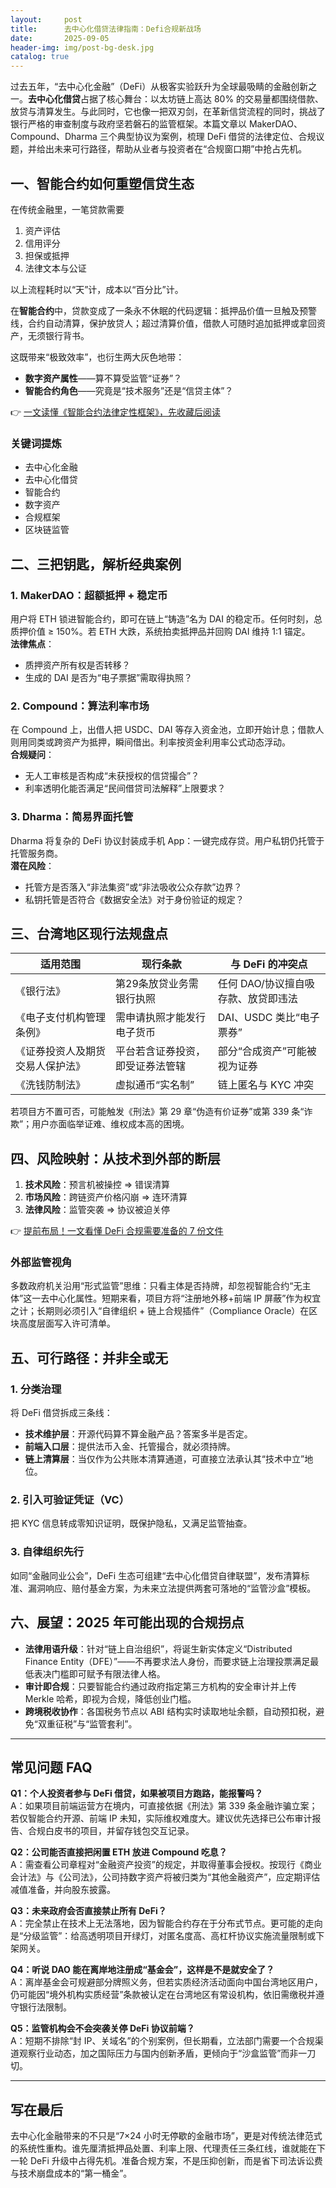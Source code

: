 ```yaml
---
layout:     post
title:      去中心化借贷法律指南：Defi合规新战场
date:       2025-09-05
header-img: img/post-bg-desk.jpg
catalog: true
---
```


过去五年，“去中心化金融”（DeFi）从极客实验跃升为全球最吸睛的金融创新之一。**去中心化借贷**占据了核心舞台：以太坊链上高达 80% 的交易量都围绕借款、放贷与清算发生。与此同时，它也像一把双刃剑，在革新信贷流程的同时，挑战了银行严格的审查制度与政府坚若磐石的监管框架。本篇文章以 MakerDAO、Compound、Dharma 三个典型协议为案例，梳理 DeFi 借贷的法律定位、合规议题，并给出未来可行路径，帮助从业者与投资者在“合规窗口期”中抢占先机。

## 一、智能合约如何重塑信贷生态

在传统金融里，一笔贷款需要  
1. 资产评估  
2. 信用评分  
3. 担保或抵押  
4. 法律文本与公证  

以上流程耗时以“天”计，成本以“百分比”计。  

在**智能合约**中，贷款变成了一条永不休眠的代码逻辑：抵押品价值一旦触及预警线，合约自动清算，保护放贷人；超过清算价值，借款人可随时追加抵押或拿回资产，无须银行背书。  

这既带来“极致效率”，也衍生两大灰色地带：  
- **数字资产属性**——算不算受监管“证券”？  
- **智能合约角色**——究竟是“技术服务”还是“信贷主体”？  

👉 [一文读懂《智能合约法律定性框架》，先收藏后阅读](https://okxdog.com/)  

### 关键词提炼  
- 去中心化金融  
- 去中心化借贷  
- 智能合约  
- 数字资产  
- 合规框架  
- 区块链监管  

## 二、三把钥匙，解析经典案例

### 1. MakerDAO：超额抵押 + 稳定币  
用户将 ETH 锁进智能合约，即可在链上“铸造”名为 DAI 的稳定币。任何时刻，总质押价值 ≥ 150%。若 ETH 大跌，系统拍卖抵押品并回购 DAI 维持 1:1 锚定。  
**法律焦点**：  
- 质押资产所有权是否转移？  
- 生成的 DAI 是否为“电子票据”需取得执照？

### 2. Compound：算法利率市场  
在 Compound 上，出借人把 USDC、DAI 等存入资金池，立即开始计息；借款人则用同类或跨资产为抵押，瞬间借出。利率按资金利用率公式动态浮动。  
**合规疑问**：  
- 无人工审核是否构成“未获授权的信贷撮合”？  
- 利率透明化能否满足“民间借贷司法解释”上限要求？

### 3. Dharma：简易界面托管  
Dharma 将复杂的 DeFi 协议封装成手机 App：一键完成存贷。用户私钥仍托管于托管服务商。  
**潜在风险**：  
- 托管方是否落入“非法集资”或“非法吸收公众存款”边界？  
- 私钥托管是否符合《数据安全法》对于身份验证的规定？

## 三、台湾地区现行法规盘点

| 适用范围 | 现行条款 | 与 DeFi 的冲突点 |
|---|---|---|
| 《银行法》 | 第29条放贷业务需银行执照 | 任何 DAO/协议擅自吸存款、放贷即违法 |
| 《电子支付机构管理条例》 | 需申请执照才能发行电子货币 | DAI、USDC 类比“电子票券” |
| 《证券投资人及期货交易人保护法》 | 平台若含证券投资，即受证券法管辖 | 部分“合成资产”可能被视为证券 |
| 《洗钱防制法》 | 虚拟通币“实名制” | 链上匿名与 KYC 冲突 |

若项目方不置可否，可能触发《刑法》第 29 章“伪造有价证券”或第 339 条“诈欺”；用户亦面临举证难、维权成本高的困境。

## 四、风险映射：从技术到外部的断层

1. **技术风险**：预言机被操控 ⇒ 错误清算  
2. **市场风险**：跨链资产价格闪崩 ⇒ 连环清算  
3. **法律风险**：监管突袭 ⇒ 协议被迫关停  

👉 [提前布局！一文看懂 DeFi 合规需要准备的 7 份文件](https://okxdog.com/)  

### 外部监管视角  
多数政府机关沿用“形式监管”思维：只看主体是否持牌，却忽视智能合约“无主体”这一去中心化属性。短期来看，项目方将“注册地外移+前端 IP 屏蔽”作为权宜之计；长期则必须引入“自律组织 + 链上合规插件”（Compliance Oracle）在区块高度层面写入许可清单。

## 五、可行路径：并非全或无

### 1. 分类治理  
将 DeFi 借贷拆成三条线：  
- **技术维护层**：开源代码算不算金融产品？答案多半是否定。  
- **前端入口层**：提供法币入金、托管撮合，就必须持牌。  
- **链上清算层**：当仅作为公共账本清算通道，可直接立法承认其“技术中立”地位。

### 2. 引入可验证凭证（VC）  
把 KYC 信息转成零知识证明，既保护隐私，又满足监管抽查。

### 3. 自律组织先行  
如同“金融同业公会”，DeFi 生态可组建“去中心化借贷自律联盟”，发布清算标准、漏洞响应、赔付基金方案，为未来立法提供两套可落地的“监管沙盒”模板。

## 六、展望：2025 年可能出现的合规拐点

- **法律用语升级**：针对“链上自治组织”，将诞生新实体定义“Distributed Finance Entity（DFE）”——不再要求法人身份，而要求链上治理投票满足最低表决门槛即可赋予有限法律人格。  
- **审计即合规**：只要智能合约通过政府指定第三方机构的安全审计并上传 Merkle 哈希，即视为合规，降低创业门槛。  
- **跨境税收协作**：各国税务节点以 ABI 结构实时读取地址余额，自动预扣税，避免“双重征税”与“监管套利”。

---

## 常见问题 FAQ

**Q1：个人投资者参与 DeFi 借贷，如果被项目方跑路，能报警吗？**  
A：如果项目前端运营方在境内，可直接依据《刑法》第 339 条金融诈骗立案；若仅智能合约开源、前端 IP 未知，实际维权难度大。建议优先选择已公布审计报告、合规白皮书的项目，并留存钱包交互记录。

**Q2：公司能否直接把闲置 ETH 放进 Compound 吃息？**  
A：需查看公司章程对“金融资产投资”的规定，并取得董事会授权。按现行《商业会计法》与《公司法》，公司持数字资产将被归类为“其他金融资产”，应定期评估减值准备，并向股东披露。

**Q3：未来政府会否直接禁止所有 DeFi？**  
A：完全禁止在技术上无法落地，因为智能合约存在于分布式节点。更可能的走向是“分级监管”：给高透明项目开绿灯，对匿名度高、高杠杆协议实施流量限制或下架网关。

**Q4：听说 DAO 能在离岸地注册成“基金会”，这样是不是就安全了？**  
A：离岸基金会可规避部分牌照义务，但若实质经济活动面向中国台湾地区用户，仍可能因“境外机构实质经营”条款被认定在台湾地区有常设机构，依旧需缴税并遵守银行法限制。

**Q5：监管机构会不会突袭关停 DeFi 协议前端？**  
A：短期不排除“封 IP、关域名”的个别案例，但长期看，立法部门需要一个合规渠道观察行业动态，加之国际压力与国内创新矛盾，更倾向于“沙盒监管”而非一刀切。

---

## 写在最后

去中心化金融带来的不只是“7×24 小时无停歇的金融市场”，更是对传统法律范式的系统性重构。谁先厘清抵押品处置、利率上限、代理责任三条红线，谁就能在下一轮 DeFi 升级中占得先机。准备合规方案，不是压抑创新，而是省下司法诉讼费与技术崩盘成本的“第一桶金”。